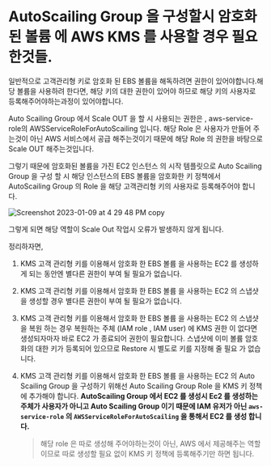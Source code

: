 # AutoScailing Group 을 구성할시 암호화된 볼륨 에 AWS KMS 를 사용할 경우 필요한것들.

일반적으로 고객관리형 키로 암호화 된 EBS 볼륨을 해독하려면 권한이 있어야합니다.해당 볼륨을 사용하려 한다면, 해당 키의 대한 권한이 있어야 하므로 해당 키의 사용자로 등록해주어야하는과정이 있어야합니다.

Auto Scailing Group 에서 Scale OUT 을 할 시 사용되는 권한은 , aws-service-role의 AWSServiceRoleForAutoScailing 입니다. 해당 Role 은 사용자가 만들어 주는것이 아닌 AWS 서비스에서 공급 해주는것이기 때문에 해당 Role 의 권한을 바탕으로 Scale OUT 해주는것입니다.

그렇기 때문에 암호화된 볼륨을 가진 EC2 인스턴스 의 시작 템플릿으로  Auto Scailing Group 을 구성 할 시 해당 인스턴스의 EBS 볼륨을 암호화한 키 정책에서 AutoScailing Group 의 Role 을 해당 고객관리형 키의 사용자로 등록해주어야 합니다.

![Screenshot 2023-01-09 at 4 29 48 PM copy](https://user-images.githubusercontent.com/69895368/211265274-7c640654-7e42-457c-90b9-d6f5f3f80490.png)

그렇게 되면 해당 역할이 Scale Out 작업시 오류가 발생하지 않게 됩니다.

정리하자면,

1. KMS 고객 관리형 키를 이용해서 암호화 한 EBS 볼륨 을 사용하는 EC2 를 생성하게 되는 동안엔 별다른 권한이 부여 될 필요가 없습니다.

2. KMS 고객 관리형 키를 이용해서 암호화 한 EBS 볼륨 을 사용하는 EC2 의 스냅샷을 생성할 경우 별다른 권한이 부여 될 필요가 없습니다.

3. KMS 고객 관리형 키를 이용해서 암호화 한 EBS 볼륨 을 사용하는 EC2 의 스냅샷을 복원 하는 경우 복원하는 주체 (IAM role , IAM user) 에 KMS 권한 이 없다면 생성되자마자 바로 EC2 가 종료되어 권한이 필요합니다.
스냅샷에 이미 볼륨 암호화의 대한 키가 등록되어 있으므로 Restore 시 별도로 키를 지정해 줄 필요 가 없습니다.

4. KMS 고객 관리형 키를 이용해서 암호화 한 EBS 볼륨 을 사용하는 EC2 의 Auto Scailing Group 을 구성하기 위해선 Auto Scailing Group Role 을 KMS 키 정책에 추가해야 합니다. **AutoScailing Group 에서 EC2 를 생성시 Ec2 를 생성하는 주체가 사용자가 아니고 Auto Scailing Group 이기 때문에 IAM 유저가 아닌 `aws-service-role` 의 `AWSServiceRoleForAutoScailing` 을 통해서 EC2 를 생성 합니다.**

    > 해당 role 은 따로 생성해 주어야하는것이 아닌, AWS 에서 제공해주는 역할이므로 따로 생성할 필요 없이 KMS 키 정책에 등록해주기만 하면 됩니다.
